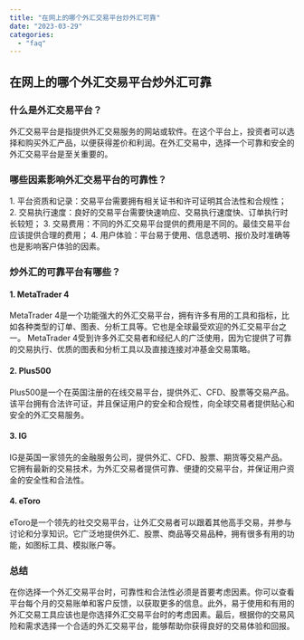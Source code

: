 ```yaml
---
title: "在网上的哪个外汇交易平台炒外汇可靠"
date: "2023-03-29"
categories: 
  - "faq"
---
```


## 在网上的哪个外汇交易平台炒外汇可靠

### 什么是外汇交易平台？

外汇交易平台是指提供外汇交易服务的网站或软件。在这个平台上，投资者可以选择和购买外汇产品，以便获得差价和利润。在外汇交易中，选择一个可靠和安全的外汇交易平台是至关重要的。

### 哪些因素影响外汇交易平台的可靠性？

1\. 平台资质和记录：交易平台需要拥有相关证书和许可证明其合法性和合规性； 2. 交易执行速度：良好的交易平台需要快速响应、交易执行速度快、订单执行时长较短； 3. 交易费用：不同的外汇交易平台提供的费用是不同的。最佳交易平台应该提供合理的费用； 4. 用户体验：平台易于使用、信息透明、报价及时准确等也是影响客户体验的因素。

### 炒外汇的可靠平台有哪些？

#### 1\. MetaTrader 4

MetaTrader 4是一个功能强大的外汇交易平台，拥有许多有用的工具和指标，比如各种类型的订单、图表、分析工具等。它也是全球最受欢迎的外汇交易平台之一。 MetaTrader 4受到许多外汇交易者和经纪人的广泛使用，因为它提供了可靠的交易执行、优质的图表和分析工具以及直接连接对冲基金交易策略。

#### 2\. Plus500

Plus500是一个在英国注册的在线交易平台，提供外汇、CFD、股票等交易产品。该平台拥有合法许可证，并且保证用户的安全和合规性，向全球交易者提供贴心和安全的外汇交易服务。

#### 3\. IG

IG是英国一家领先的金融服务公司，提供外汇、CFD、股票、期货等交易产品。它拥有最新的交易技术，为外汇交易者提供可靠、便捷的交易平台，并保证用户资金的安全性和合法性。

#### 4\. eToro

eToro是一个领先的社交交易平台，让外汇交易者可以跟着其他高手交易，并参与讨论和分享知识。它广泛地提供外汇、股票、商品等交易品种，拥有很多有用的功能，如图标工具、模拟账户等。

### 总结

在你选择一个外汇交易平台时，可靠性和合法性必须是首要考虑因素。你可以查看平台每个月的交易账单和客户反馈，以获取更多的信息。此外，易于使用和有用的外汇交易工具应该也是你选择外汇交易平台时的考虑因素。最后，根据你的交易风险和需求选择一个合适的外汇交易平台，能够帮助你获得良好的交易体验和回报。
